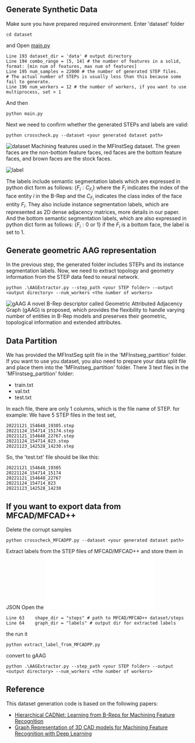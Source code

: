 ## Generate Synthetic Data
Make sure you have prepared required environment.
Enter 'dataset' folder 
```
cd dataset
```
and Open [main.py](main.py)
```
Line 193 dataset_dir = 'data' # output directory
Line 194 combo_range = [5, 14] # the number of features in a solid, format: [min num of features, max num of features]
Line 195 num_samples = 22000 # the number of generated STEP files. 
# The actual number of STEPs is usually less than this because some fail to generate.
Line 196 num_workers = 12 # the number of workers, if you want to use multiprocess, set > 1
```
And then
```
python main.py
```
Next we need to confirm whether the generated STEPs and labels are valid:
```
python crosscheck.py --dataset <your generated dataset path>
```

![dataset](dataset.png)
Machining features used in the MFInstSeg dataset. The green faces are the non-bottom feature faces, red faces are the bottom feature faces, and brown faces are the stock faces. 

![label](labels.png)

The labels include semantic segmentation labels which are expressed in python dict form as follows: $\{F_i: C_{F_i}\}$ where the $F_i$ indicates the index of the face entity $i$ in the B-Rep and the $C_{F_i}$ indicates the class index of the face entity $F_i$. They also include instance segmentation labels, which are represented as 2D dense adjacency matrices, more details in our paper. And the bottom semantic segmentation labels, which are also expressed in python dict form as follows: $\{F_i: \text{0 or 1} \}$ if the $F_i$ is a bottom face, the label is set to 1.

## Generate geometric AAG representation
In the previous step, the generated folder includes STEPs and its instance segmentation labels. Now, we need to extract topology and geometry information from the STEP data feed to neural network.
```
python .\AAGExtractor.py --step_path <your STEP folder> --output <output directory> --num_workers <the number of workers>
```

![gAAG](gAAG.png)
A novel B-Rep descriptor called Geometric Attributed Adjacency Graph (gAAG) is proposed, which provides the flexibility to handle varying number of entities in B-Rep models and preserves their geometric, topological information and extended attributes.

## Data Partition
We has provided the MFInstSeg split file in the 'MFInstseg_partition' folder.
If you want to use you dataset, you also need to prepare your data split file and place them into the 'MFInstseg_partition' folder.
There 3 text files in the 'MFInstseg_partition' folder:
- train.txt
- val.txt
- test.txt

In each file, there are only 1 columns, which is the file name of STEP.
for example:
We have 5 STEP files in the test set, 
```
20221121_154648_19305.step
20221124_154714_15174.step
20221121_154648_22767.step
20221124_154714_823.step
20221123_142528_14230.step
```
So, the 'test.txt' file should be like this:
```
20221121_154648_19305
20221124_154714_15174
20221121_154648_22767
20221124_154714_823
20221123_142528_14230
```

## If you want to export data from MFCAD/MFCAD++
Delete the corrupt samples
```
python crosscheck_MFCADPP.py --dataset <your generated dataset path>
```

Extract labels from the STEP files of MFCAD/MFCAD++ and store them in JSON
Open the ![extract_label_from_MFCADPP.py](extract_label_from_MFCADPP.py)
```
Line 63    shape_dir = "steps" # path to MFCAD/MFCAD++ dataset/steps
Line 64    graph_dir = "labels" # output dir for extracted labels
```
the run it
```
python extract_label_from_MFCADPP.py
```
convert to gAAG
```
python .\AAGExtractor.py --step_path <your STEP folder> --output <output directory> --num_workers <the number of workers>
```

## Reference
This dataset generation code is based on the following papers:
- [Hierarchical CADNet: Learning from B-Reps for Machining Feature Recognition](https://gitlab.com/qub_femg/machine-learning/hierarchical-cadnet)
- [Graph Representation of 3D CAD models for Machining Feature Recognition with Deep Learning](https://gitlab.com/qub_femg/machine-learning/cadnet)
